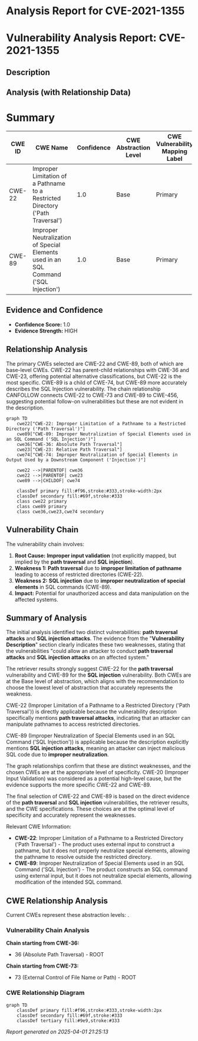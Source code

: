 # Analysis Report for CVE-2021-1355

# Vulnerability Analysis Report: CVE-2021-1355

## Description



## Analysis (with Relationship Data)

# Summary
| CWE ID | CWE Name | Confidence | CWE Abstraction Level | CWE Vulnerability Mapping Label | CWE-Vulnerability Mapping Notes |
|---|---|---|---|---|---|
| CWE-22 | Improper Limitation of a Pathname to a Restricted Directory ('Path Traversal') | 1.0 | Base | Primary | Allowed |
| CWE-89 | Improper Neutralization of Special Elements used in an SQL Command ('SQL Injection') | 1.0 | Base | Primary | Allowed |

## Evidence and Confidence

*   **Confidence Score:** 1.0
*   **Evidence Strength:** HIGH

## Relationship Analysis
The primary CWEs selected are CWE-22 and CWE-89, both of which are base-level CWEs. CWE-22 has parent-child relationships with CWE-36 and CWE-23, offering potential alternative classifications, but CWE-22 is the most specific. CWE-89 is a child of CWE-74, but CWE-89 more accurately describes the SQL Injection vulnerability. The chain relationship CANFOLLOW connects CWE-22 to CWE-73 and CWE-89 to CWE-456, suggesting potential follow-on vulnerabilities but these are not evident in the description.

```mermaid
graph TD
    cwe22["CWE-22: Improper Limitation of a Pathname to a Restricted Directory ('Path Traversal')"]
    cwe89["CWE-89: Improper Neutralization of Special Elements used in an SQL Command ('SQL Injection')"]
    cwe36["CWE-36: Absolute Path Traversal"]
    cwe23["CWE-23: Relative Path Traversal"]
    cwe74["CWE-74: Improper Neutralization of Special Elements in Output Used by a Downstream Component ('Injection')"]

    cwe22 -->|PARENTOF| cwe36
    cwe22 -->|PARENTOF| cwe23
    cwe89 -->|CHILDOF| cwe74

    classDef primary fill:#f96,stroke:#333,stroke-width:2px
    classDef secondary fill:#69f,stroke:#333
    class cwe22 primary
    class cwe89 primary
    class cwe36,cwe23,cwe74 secondary
```

## Vulnerability Chain
The vulnerability chain involves:
1.  **Root Cause:** **Improper input validation** (not explicitly mapped, but implied by the **path traversal** and **SQL injection**).
2.  **Weakness 1:** **Path traversal** due to **improper limitation of pathname** leading to access of restricted directories (CWE-22).
3.  **Weakness 2:** **SQL injection** due to **improper neutralization of special elements** in SQL commands (CWE-89).
4.  **Impact:** Potential for unauthorized access and data manipulation on the affected systems.

## Summary of Analysis
The initial analysis identified two distinct vulnerabilities: **path traversal attacks** and **SQL injection attacks**. The evidence from the "**Vulnerability Description**" section clearly indicates these two weaknesses, stating that the vulnerabilities "could allow an attacker to conduct **path traversal attacks** and **SQL injection attacks** on an affected system."

The retriever results strongly suggest CWE-22 for the **path traversal** vulnerability and CWE-89 for the **SQL injection** vulnerability. Both CWEs are at the Base level of abstraction, which aligns with the recommendation to choose the lowest level of abstraction that accurately represents the weakness.

CWE-22 (Improper Limitation of a Pathname to a Restricted Directory ('Path Traversal')) is directly applicable because the vulnerability description specifically mentions **path traversal attacks**, indicating that an attacker can manipulate pathnames to access restricted directories.

CWE-89 (Improper Neutralization of Special Elements used in an SQL Command ('SQL Injection')) is applicable because the description explicitly mentions **SQL injection attacks**, meaning an attacker can inject malicious SQL code due to **improper neutralization**.

The graph relationships confirm that these are distinct weaknesses, and the chosen CWEs are at the appropriate level of specificity. CWE-20 (Improper Input Validation) was considered as a potential high-level cause, but the evidence supports the more specific CWE-22 and CWE-89.

The final selection of CWE-22 and CWE-89 is based on the direct evidence of the **path traversal** and **SQL injection** vulnerabilities, the retriever results, and the CWE specifications. These choices are at the optimal level of specificity and accurately represent the weaknesses.

Relevant CWE Information:
- **CWE-22**: Improper Limitation of a Pathname to a Restricted Directory ('Path Traversal') - The product uses external input to construct a pathname, but it does not properly neutralize special elements, allowing the pathname to resolve outside the restricted directory.
- **CWE-89**: Improper Neutralization of Special Elements used in an SQL Command ('SQL Injection') - The product constructs an SQL command using external input, but it does not neutralize special elements, allowing modification of the intended SQL command.


## CWE Relationship Analysis

Current CWEs represent these abstraction levels: .


### Vulnerability Chain Analysis

**Chain starting from CWE-36:**
- 36 (Absolute Path Traversal) - ROOT


**Chain starting from CWE-73:**
- 73 (External Control of File Name or Path) - ROOT



### CWE Relationship Diagram

```mermaid
graph TD
    classDef primary fill:#f96,stroke:#333,stroke-width:2px
    classDef secondary fill:#69f,stroke:#333
    classDef tertiary fill:#9e9,stroke:#333
```



*Report generated on 2025-04-01 21:25:13*
